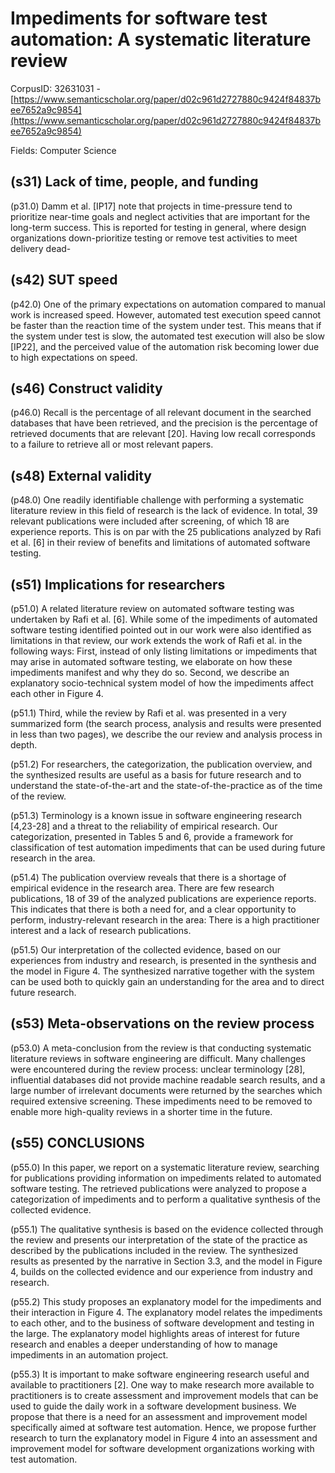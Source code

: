 # Impediments for software test automation: A systematic literature review

CorpusID: 32631031 - [https://www.semanticscholar.org/paper/d02c961d2727880c9424f84837bee7652a9c9854](https://www.semanticscholar.org/paper/d02c961d2727880c9424f84837bee7652a9c9854)

Fields: Computer Science

## (s31) Lack of time, people, and funding
(p31.0) Damm et al. [IP17] note that projects in time-pressure tend to prioritize near-time goals and neglect activities that are important for the long-term success. This is reported for testing in general, where design organizations down-prioritize testing or remove test activities to meet delivery dead-
## (s42) SUT speed
(p42.0) One of the primary expectations on automation compared to manual work is increased speed. However, automated test execution speed cannot be faster than the reaction time of the system under test. This means that if the system under test is slow, the automated test execution will also be slow [IP22], and the perceived value of the automation risk becoming lower due to high expectations on speed.
## (s46) Construct validity
(p46.0) Recall is the percentage of all relevant document in the searched databases that have been retrieved, and the precision is the percentage of retrieved documents that are relevant [20]. Having low recall corresponds to a failure to retrieve all or most relevant papers.
## (s48) External validity
(p48.0) One readily identifiable challenge with performing a systematic literature review in this field of research is the lack of evidence. In total, 39 relevant publications were included after screening, of which 18 are experience reports. This is on par with the 25 publications analyzed by Rafi et al. [6] in their review of benefits and limitations of automated software testing.
## (s51) Implications for researchers
(p51.0) A related literature review on automated software testing was undertaken by Rafi et al. [6]. While some of the impediments of automated software testing identified pointed out in our work were also identified as limitations in that review, our work extends the work of Rafi et al. in the following ways: First, instead of only listing limitations or impediments that may arise in automated software testing, we elaborate on how these impediments manifest and why they do so. Second, we describe an explanatory socio-technical system model of how the impediments affect each other in Figure 4.

(p51.1) Third, while the review by Rafi et al. was presented in a very summarized form (the search process, analysis and results were presented in less than two pages), we describe the our review and analysis process in depth.

(p51.2) For researchers, the categorization, the publication overview, and the synthesized results are useful as a basis for future research and to understand the state-of-the-art and the state-of-the-practice as of the time of the review.

(p51.3) Terminology is a known issue in software engineering research [4,23-28] and a threat to the reliability of empirical research. Our categorization, presented in Tables 5 and 6, provide a framework for classification of test automation impediments that can be used during future research in the area.

(p51.4) The publication overview reveals that there is a shortage of empirical evidence in the research area. There are few research publications, 18 of 39 of the analyzed publications are experience reports. This indicates that there is both a need for, and a clear opportunity to perform, industry-relevant research in the area: There is a high practitioner interest and a lack of research publications.

(p51.5) Our interpretation of the collected evidence, based on our experiences from industry and research, is presented in the synthesis and the model in Figure 4. The synthesized narrative together with the system can be used both to quickly gain an understanding for the area and to direct future research.
## (s53) Meta-observations on the review process
(p53.0) A meta-conclusion from the review is that conducting systematic literature reviews in software engineering are difficult. Many challenges were encountered during the review process: unclear terminology [28], influential databases did not provide machine readable search results, and a large number of irrelevant documents were returned by the searches which required extensive screening. These impediments need to be removed to enable more high-quality reviews in a shorter time in the future.
## (s55) CONCLUSIONS
(p55.0) In this paper, we report on a systematic literature review, searching for publications providing information on impediments related to automated software testing. The retrieved publications were analyzed to propose a categorization of impediments and to perform a qualitative synthesis of the collected evidence.

(p55.1) The qualitative synthesis is based on the evidence collected through the review and presents our interpretation of the state of the practice as described by the publications included in the review. The synthesized results as presented by the narrative in Section 3.3, and the model in Figure 4, builds on the collected evidence and our experience from industry and research.

(p55.2) This study proposes an explanatory model for the impediments and their interaction in Figure 4. The explanatory model relates the impediments to each other, and to the business of software development and testing in the large. The explanatory model highlights areas of interest for future research and enables a deeper understanding of how to manage impediments in an automation project.

(p55.3) It is important to make software engineering research useful and available to practitioners [2]. One way to make research more available to practitioners is to create assessment and improvement models that can be used to guide the daily work in a software development business. We propose that there is a need for an assessment and improvement model specifically aimed at software test automation. Hence, we propose further research to turn the explanatory model in Figure 4 into an assessment and improvement model for software development organizations working with test automation.
